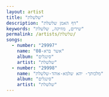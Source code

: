 ```yaml
---
layout: artist
title: "שלשלת"
description: "דף האמן שלשלת"
keywords: "שירים, מוזיקה, שלשלת"
permalink: /artists/שלשלת/
songs:
  - number: "29997"
    name: "08-אשר ברא"
    album: "סינגלים"
    artist: "שלשלת"
  - number: "29998"
    name: "מלכותך- יהא שלמא-אוהד-שלשלת"
    album: "סינגלים"
    artist: "שלשלת"
---
```


